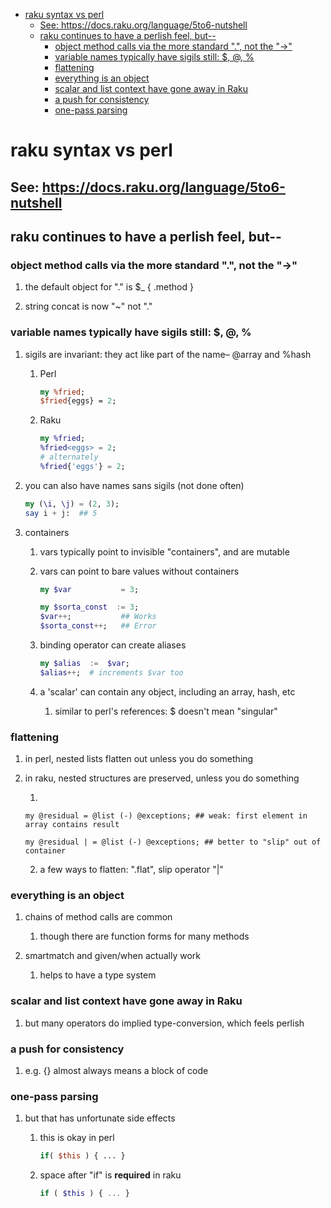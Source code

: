 - [raku syntax vs perl](#orgf8ef0ae)
  - [See: <https://docs.raku.org/language/5to6-nutshell>](#orgb2d534f)
  - [raku continues to have a perlish feel, but--](#org61e81db)
    - [object method calls via the more standard ".", not the "->"](#org5886d7e)
    - [variable names typically have sigils still: $, @, %](#org1eb1f5d)
    - [flattening](#org38b7458)
    - [everything is an object](#orgc2bdd44)
    - [scalar and list context have gone away in Raku](#org64b3a6b)
    - [a push for consistency](#org5a95adc)
    - [one-pass parsing](#org54a1d23)


<a id="orgf8ef0ae"></a>

# raku syntax vs perl


<a id="orgb2d534f"></a>

## See: <https://docs.raku.org/language/5to6-nutshell>


<a id="org61e81db"></a>

## raku continues to have a perlish feel, but--


<a id="org5886d7e"></a>

### object method calls via the more standard ".", not the "->"

1.  the default object for "." is $\_    {  .method  }

2.  string concat is now "~" not "."


<a id="org1eb1f5d"></a>

### variable names typically have sigils still: $, @, %

1.  sigils are invariant:  they act like part of the name&#x2013; @array and %hash

    1.  Perl
    
        ```perl
        my %fried;
        $fried{eggs} = 2;
        ```
    
    2.  Raku
    
        ```raku
        my %fried;
        %fried<eggs> = 2;
        # alternately
        %fried{'eggs'} = 2;
        ```

2.  you can also have names sans sigils (not done often)

    ```raku
    my (\i, \j) = (2, 3);
    say i + j:  ## 5
    ```

3.  containers

    1.  vars typically point to invisible "containers", and are mutable
    
    2.  vars can point to bare values without containers
    
        ```raku
        my $var           = 3;
        
        my $sorta_const  := 3;
        $var++;           ## Works
        $sorta_const++;   ## Error
        ```
    
    3.  binding operator can create aliases
    
        ```raku
        my $alias  :=  $var;  
        $alias++;  # increments $var too
        ```
    
    4.  a 'scalar' can contain any object, including an array, hash, etc
    
        1.  similar to perl's references: $ doesn't mean "singular"


<a id="org38b7458"></a>

### flattening

1.  in perl, nested lists flatten out unless you do something

2.  in raku, nested structures are preserved, unless you do something

    1.  
    
        my @residual = @list (-) @exceptions; ## weak: first element in array contains result
        
        my @residual | = @list (-) @exceptions; ## better to "slip" out of container
    
    2.  a few ways to flatten: ".flat", slip operator "|"


<a id="orgc2bdd44"></a>

### everything is an object

1.  chains of method calls are common

    1.  though there are function forms for many methods

2.  smartmatch and given/when actually work

    1.  helps to have a type system


<a id="org64b3a6b"></a>

### scalar and list context have gone away in Raku

1.  but many operators do implied type-conversion, which feels perlish


<a id="org5a95adc"></a>

### a push for consistency

1.  e.g. {} almost always means a block of code


<a id="org54a1d23"></a>

### one-pass parsing

1.  but that has unfortunate side effects

    1.  this is okay in perl
    
        ```perl
        if( $this ) { ... }
        ```
    
    2.  space after "if" is **required** in raku
    
        ```raku
        if ( $this ) { ... }
        ```
